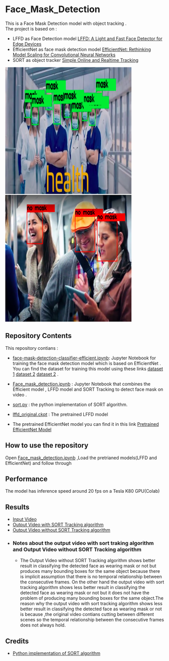 # Face_Mask_Detection

This is a Face Mask Detection model with object tracking .<br/>
The project is based on :

- LFFD as Face Detection model [LFFD: A Light and Fast Face Detector for Edge Devices](https://arxiv.org/pdf/1904.10633 "Optional Title") 
- EfficientNet as face mask detection model  [EfficientNet: Rethinking Model Scaling for Convolutional Neural Networks](https://arxiv.org/pdf/1905.11946 "Optional Title")
- SORT  as object tracker [Simple Online and Realtime Tracking](https://arxiv.org/pdf/1602.00763 "Optional Title")
<p float="left">
<img src="https://github.com/khaledmohamed00/Face_Mask_Detection/blob/main/healthworker.png" width="400" height="400" />
<img src="https://github.com/khaledmohamed00/Face_Mask_Detection/blob/main/no_mask.png" width="400" height="400" />
</p>

## Repository Contents
 This repository contians :
- [face-mask-detection-classifier-efficient.ipynb](https://github.com/khaledmohamed00/Face_Mask_Detection/blob/main/face-mask-detection-classifier-efficient.ipynb): Jupyter Notebook for training the face mask detection model which is based on EfficientNet . You can find the dataset for training this model using these links [dataset 1](https://www.kaggle.com/ashishjangra27/face-mask-12k-images-dataset)  [dataset 2](https://www.kaggle.com/omkargurav/face-mask-dataset) [dataset 2](https://www.kaggle.com/prasoonkottarathil/face-mask-lite-dataset)  .

- [Face_mask_detection.ipynb](https://github.com/khaledmohamed00/Face_Mask_Detection/blob/main/Face_mask_detection.ipynb) : Jupyter Notebook that combines the Efficient model , LFFD model and SORT Tracking to detect face mask on video .
- [sort.py](https://github.com/khaledmohamed00/Face_Mask_Detection/blob/main/sort.py) : the python implementation of SORT algorithm.
- [lffd_original.ckpt](https://github.com/khaledmohamed00/Face_Mask_Detection/blob/main/lffd_original.ckpt) : The pretrained LFFD model 
- The pretrained EfficientNet model you can find it in this link  [Pretrained EfficientNet Model](https://drive.google.com/file/d/1uUGAePLdnvK24VoMd5xdAhtLTF-6CUla/view?usp=sharing)
## How to use the repository
 Open [Face_mask_detection.ipynb](https://github.com/khaledmohamed00/Face_Mask_Detection/blob/main/Face_mask_detection_01.ipynb) ,Load the pretrianed models(LFFD and EfficientNet) and follow through 
 
## Performance
The model has inference speed around 20 fps on a Tesla K80 GPU(Colab)

## Results
- [Input Video](https://drive.google.com/file/d/15YMNyFlGJxcFsD3NdEcu0Ad633T6uT0Y/view?usp=sharing)
- [Output Video with SORT Tracking algorithm](https://drive.google.com/file/d/1CPLyWdBgSIWr2uD5vKzmWRYTusZcIJEl/view?usp=sharing)
- [Output Video without SORT Tracking algorithm](https://drive.google.com/file/d/1wLehEEtZ0xtNm1LezMUfTkskxe_lk0ZR/view?usp=sharing) 
- ### Notes about the output video with sort traking algorithm and Output Video without SORT Tracking algorithm 
  - The Output Video without SORT Tracking algorithm shows better result in classifying the detected face as wearing mask or not but produces many bounding boxes for the same object because there is implicit assumption that there is no temporal relationship between the consecutive frames. On the other hand the output video with sort tracking algorithm shows less better result in classifying the detected face as wearing mask or not but it does not have the problem of producing many bounding boxes for the same object.The reason why the output video with sort tracking algorithm shows less better result in classifying the detected face as wearing mask or not is because ,the original video contians cutting between different scenes so the temporal relationship between the consecutive frames does not always hold.


## Credits
- [Python implementation of SORT algorithm](https://github.com/abewley/sort#:~:text=SORT%20is%20a%20barebones%20implementation,object%20identities%20on%20the%20fly.)






